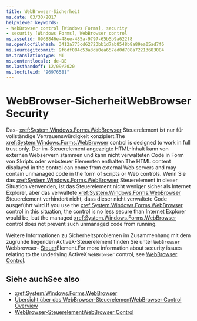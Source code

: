 ```yaml
---
title: WebBrowser-Sicherheit
ms.date: 03/30/2017
helpviewer_keywords:
- WebBrowser control [Windows Forms], security
- security [Windows Forms], WebBrowser control
ms.assetid: 0968846e-48ee-485a-9797-65b5b9a622f8
ms.openlocfilehash: 3412a775cd62723bb1d7ab8548b8a89ea05ad7f6
ms.sourcegitcommit: 9f6df084c53a3da0ea657ed0d708a72213683084
ms.translationtype: MT
ms.contentlocale: de-DE
ms.lasthandoff: 12/09/2020
ms.locfileid: "96976581"
---
```

# <a name="webbrowser-security"></a><span data-ttu-id="01bc4-102">WebBrowser-Sicherheit</span><span class="sxs-lookup"><span data-stu-id="01bc4-102">WebBrowser Security</span></span>

<span data-ttu-id="01bc4-103">Das- <xref:System.Windows.Forms.WebBrowser> Steuerelement ist nur für vollständige Vertrauenswürdigkeit konzipiert.</span><span class="sxs-lookup"><span data-stu-id="01bc4-103">The <xref:System.Windows.Forms.WebBrowser> control is designed to work in full trust only.</span></span> <span data-ttu-id="01bc4-104">Der im-Steuerelement angezeigte HTML-Inhalt kann von externen Webservern stammen und kann nicht verwalteten Code in Form von Skripts oder websteuer Elementen enthalten.</span><span class="sxs-lookup"><span data-stu-id="01bc4-104">The HTML content displayed in the control can come from external Web servers and may contain unmanaged code in the form of scripts or Web controls.</span></span> <span data-ttu-id="01bc4-105">Wenn Sie das <xref:System.Windows.Forms.WebBrowser> Steuerelement in dieser Situation verwenden, ist das Steuerelement nicht weniger sicher als Internet Explorer, aber das verwaltete <xref:System.Windows.Forms.WebBrowser> Steuerelement verhindert nicht, dass dieser nicht verwaltete Code ausgeführt wird.</span><span class="sxs-lookup"><span data-stu-id="01bc4-105">If you use the <xref:System.Windows.Forms.WebBrowser> control in this situation, the control is no less secure than Internet Explorer would be, but the managed <xref:System.Windows.Forms.WebBrowser> control does not prevent such unmanaged code from running.</span></span>  
  
 <span data-ttu-id="01bc4-106">Weitere Informationen zu Sicherheitsproblemen im Zusammenhang mit dem zugrunde liegenden ActiveX-Steuerelement finden Sie unter `WebBrowser` Webbrowser- [Steuer](/previous-versions/windows/internet-explorer/ie-developer/platform-apis/aa752040(v=vs.85))Element.</span><span class="sxs-lookup"><span data-stu-id="01bc4-106">For more information about security issues relating to the underlying ActiveX `WebBrowser` control, see [WebBrowser Control](/previous-versions/windows/internet-explorer/ie-developer/platform-apis/aa752040(v=vs.85)).</span></span>  
  
## <a name="see-also"></a><span data-ttu-id="01bc4-107">Siehe auch</span><span class="sxs-lookup"><span data-stu-id="01bc4-107">See also</span></span>

- <xref:System.Windows.Forms.WebBrowser>
- [<span data-ttu-id="01bc4-108">Übersicht über das WebBrowser-Steuerelement</span><span class="sxs-lookup"><span data-stu-id="01bc4-108">WebBrowser Control Overview</span></span>](webbrowser-control-overview.md)
- <span data-ttu-id="01bc4-109">[WebBrowser-Steuerelement](/previous-versions/windows/internet-explorer/ie-developer/platform-apis/aa752040(v=vs.85))</span><span class="sxs-lookup"><span data-stu-id="01bc4-109">[WebBrowser Control](/previous-versions/windows/internet-explorer/ie-developer/platform-apis/aa752040(v=vs.85))</span></span>
